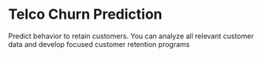 # Telco Churn Prediction
Predict behavior to retain customers. You can analyze all relevant customer data and develop focused customer retention programs